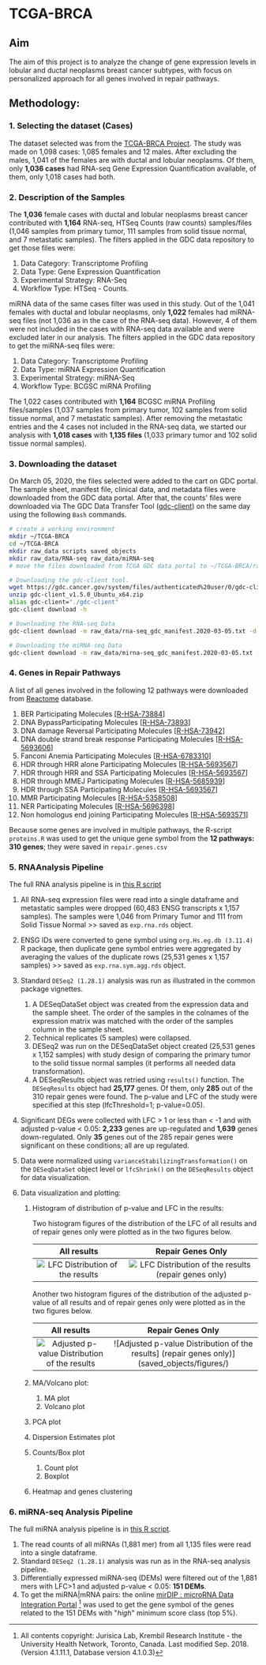 # TCGA-BRCA

## Aim
The aim of this project is to analyze the change of gene expression levels in lobular and ductal neoplasms breast cancer subtypes, with focus on personalized approach for all genes involved in repair pathways. 

## Methodology:

### 1. Selecting the dataset (Cases)
The dataset selected was from the [TCGA-BRCA Project](https://portal.gdc.cancer.gov/projects/TCGA-BRCA "TCGA-BRCA Project Page"). The study was made on 1,098 cases: 1,085 females and 12 males. After excluding the males, 1,041 of the females are with ductal and lobular neoplasms. Of them, only **1,036 cases** had RNA-seq Gene Expression Quantification available, of them, only 1,018 cases had both. 

### 2. Description of the Samples
The **1,036** female cases with ductal and lobular neoplasms breast cancer contributed with **1,164** RNA-seq, HTSeq Counts (raw counts) samples/files (1,046 samples from primary tumor, 111 samples from solid tissue normal, and 7 metastatic samples). 
The filters applied in the GDC data repository to get those files were: 

1. Data Category: Transcriptome Profiling
2. Data Type: Gene Expression Quantification
3. Experimental Strategy: RNA-Seq
4. Workflow Type: HTSeq - Counts.

miRNA data of the same cases filter was used in this study. Out of the 1,041 females with ductal and lobular neoplasms, only **1,022** females had miRNA-seq files (not 1,036 as in the case of the RNA-seq data). However, 4 of them were not included in the cases with RNA-seq data available and were excluded later in our analysis. The filters applied in the GDC data repository to get the miRNA-seq files were: 

1. Data Category: Transcriptome Profiling
2. Data Type: miRNA Expression Quantification
3. Experimental Strategy: miRNA-Seq
4. Workflow Type: BCGSC miRNA Profiling

The 1,022 cases contributed with **1,164** BCGSC miRNA Profiling files/samples (1,037 samples from primary tumor, 102 samples from solid tissue normal, and 7 metastatic samples). After removing the metastatic entries and the 4 cases not included in the RNA-seq data, we started our analysis with **1,018 cases** with **1,135 files** (1,033 primary tumor and 102 solid tissue normal samples).

### 3. Downloading the dataset
On March 05, 2020, the files selected were added to the cart on GDC portal. The sample sheet, manifest file, clinical data, and metadata files were downloaded from the GDC data portal. After that, the counts' files were downloaded via The GDC Data Transfer Tool ([gdc-client](https://docs.gdc.cancer.gov/Data_Transfer_Tool/Users_Guide/Getting_Started/ "The GDC Data Transfer Tool")) on the same day using the following `Bash` commands.

```bash
# create a working environment
mkdir ~/TCGA-BRCA
cd ~/TCGA-BRCA
mkdir raw_data scripts saved_objects
mkdir raw_data/RNA-seq raw_data/miRNA-seq
# move the files downloaded from TCGA GDC data portal to ~/TCGA-BRCA/raw_data

# Downloading the gdc-client tool.
wget https://gdc.cancer.gov/system/files/authenticated%20user/0/gdc-client_v1.5.0_Ubuntu_x64.zip 
unzip gdc-client_v1.5.0_Ubuntu_x64.zip
alias gdc-client="./gdc-client"
gdc-client download -h

# Downloading the RNA-seq Data
gdc-client download -m raw_data/rna-seq_gdc_manifest.2020-03-05.txt -d raw_data/RNA-seq/

# Downloading the miRNA-seq Data
gdc-client download -m raw_data/mirna-seq_gdc_manifest.2020-03-05.txt -d raw_data/miRNA-seq/
```

### 4. Genes in Repair Pathways
A list of all genes involved in the following 12 pathways were downloaded from [Reactome](https://reactome.org/ "Reactome database") database.
1. BER Participating Molecules [[R-HSA-73884](https://reactome.org/content/detail/R-HSA-73884)]
2. DNA BypassParticipating Molecules [[R-HSA-73893](https://reactome.org/content/detail/R-HSA-73893)]
3. DNA damage Reversal Participating Molecules [[R-HSA-73942](https://reactome.org/content/detail/R-HSA-73942)]
4. DNA double strand break response Participating Molecules [[R-HSA-5693606](https://reactome.org/content/detail/R-HSA-5693606)]
5. Fanconi Anemia Participating Molecules [[R-HSA-6783310](https://reactome.org/content/detail/R-HSA-6783310)]
6. HDR through HRR alone Participating Molecules [[R-HSA-5693567](https://reactome.org/content/detail/R-HSA-5693567)]
7. HDR through HRR and SSA Participating Molecules [[R-HSA-5693567](https://reactome.org/content/detail/R-HSA-5693567)]
8. HDR through MMEJ Participating Molecules [[R-HSA-5685939](https://reactome.org/content/detail/R-HSA-5685939)]
9. HDR through SSA Participating Molecules [[R-HSA-5693567](https://reactome.org/content/detail/R-HSA-5693567)]
10. MMR Participating Molecules [[R-HSA-5358508](https://reactome.org/content/detail/R-HSA-5358508)]
11. NER Participating Molecules [[R-HSA-5696398](https://reactome.org/content/detail/R-HSA-5696398)]
12. Non homologus end joining Participating Molecules [[R-HSA-5693571](https://reactome.org/content/detail/R-HSA-5693571)]

Because some genes are involved in multiple pathways, the R-script `proteins.R` was used to get the unique gene symbol from the **12 pathways: 310 genes**; they were saved in `repair.genes.csv`

### 5. RNAAnalysis Pipeline

The full RNA analysis pipeline is in [this R script](scripts/main.rna.R "scripts/main.rna.R")

1. All RNA-seq expression files were read into a single dataframe and metastatic samples were dropped (60,483 ENSG transcripts x 1,157 samples). The samples were 1,046 from Primary Tumor and 111 from Solid Tissue Normal >> saved as `exp.rna.rds` object.

2. ENSG IDs were converted to gene symbol using `org.Hs.eg.db (3.11.4)` R package, then duplicate gene symbol entries were aggregated by averaging the values of the duplicate rows (25,531 genes x 1,157 samples) >> saved as `exp.rna.sym.agg.rds` object.

3. Standard `DESeq2 (1.28.1)` analysis was run as illustrated in the common package vignettes. 
   1. A DESeqDataSet object was created from the expression data and the sample sheet. The order of the samples in the colnames of the expression matrix was matched with the order of the samples column in the sample sheet.
   2. Technical replicates (5 samples) were collapsed.
   3. DESeq2 was run on the DESeqDataSet object created (25,531 genes x 1,152 samples) with study design of comparing the primary tumor to the solid tissue normal samples (it performs all needed data transformation).
   4. A DESeqResults object was retried using `results()` function. The `DESeqResults` object had **25,177** genes. Of them, only **285** out of the 310 repair genes were found. The p-value and LFC of the study were specified at this step (lfcThreshold=1; p-value=0.05).
   
4. Significant DEGs were collected with LFC > 1 or less than < -1 and with adjusted p-value < 0.05:  **2,233** genes are up-regulated and **1,639** genes down-regulated. Only **35** genes out of the 285 repair genes were significant on these conditions; all are up regulated.

5. Data were normalized using `varianceStabilizingTransformation()` on the `DESeqDataSet` object level or `lfcShrink()` on the `DESeqResults` object for data visualization.

7. Data visualization and plotting:
   
   1. Histogram of distribution of p-value and LFC in the results:
   
      Two histogram figures of the distribution of the LFC of all results and of repair genes only were plotted as in the two figures below.
   
      All results | Repair Genes Only
      :-------------------------:|:-------------------------:
      ![LFC Distribution of the results](saved_objects/figures/6982ec97-2155-468f-8a2d-af27f8a7e03a.png) |  ![LFC Distribution of the results (repair genes only)](saved_objects/figures/9e4ad53c-aa58-4949-aa24-b9e7c27e7028.png)
      
      Another two  histogram figures of the distribution of the adjusted p-value of all results and of repair genes only were plotted as in the two figures below.
   
      All results | Repair Genes Only
      :-------------------------:|:-------------------------:
      ![Adjusted p-value Distribution of the results](saved_objects/figures/) | ![Adjusted p-value Distribution of the results] (repair genes only)](saved_objects/figures/) 
      
   2. MA/Volcano plot:
   
      
   
      1. MA plot
      2. Volcano plot
   
   3. PCA plot
   
   4. Dispersion Estimates plot
   
   5. Counts/Box plot
   
      1. Count plot
      2. Boxplot
   
   6. Heatmap and genes clustering



### 6. miRNA-seq Analysis Pipeline

The full miRNA analysis pipeline is in [this R script](scripts/main.mirna.R "scripts/main.mirna.R").

1. The read counts of all miRNAs (1,881 mer) from all 1,135 files were read into a single dataframe.
2. Standard `DESeq2 (1.28.1)` analysis was run as in the RNA-seq analysis pipeline.
3. Differentially expressed miRNA-seq (DEMs) were filtered out of the 1,881 mers with LFC>1 and adjusted p-value < 0.05: **151 DEMs**.
4. To get the miRNA|mRNA pairs: the online [mirDIP : microRNA Data Integration Portal](http://ophid.utoronto.ca/mirDIP/ "mirDIP") [^1] was used to get the gene symbol of the genes related to the 151 DEMs with "*high*" minimum score class (top 5%).



[^1]: All contents copyright: Jurisica Lab, Krembil Research Institute - the University Health Network, Toronto, Canada. Last modified Sep. 2018. (Version 4.1.11.1, Database version 4.1.0.3) 
